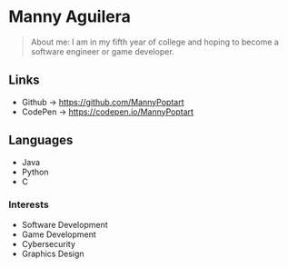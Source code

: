 # Manny Aguilera

> About me: I am in my fifth year of college and hoping to become a software engineer or game developer.

## Links
- Github -> https://github.com/MannyPoptart
- CodePen -> https://codepen.io/MannyPoptart

## Languages
- Java
- Python
- C

### Interests
- Software Development
- Game Development
- Cybersecurity
- Graphics Design




<!--
**MannyPoptart/MannyPoptart** is a ✨ _special_ ✨ repository because its `README.md` (this file) appears on your GitHub profile.

Here are some ideas to get you started:

- 🔭 I’m currently working on ...
- 🌱 I’m currently learning ...
- 👯 I’m looking to collaborate on ...
- 🤔 I’m looking for help with ...
- 💬 Ask me about ...
- 📫 How to reach me: ...
- 😄 Pronouns: ...
- ⚡ Fun fact: ...
-->
